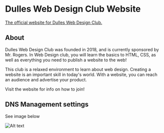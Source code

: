 # Dulles Web Design Club Website

[The official website for Dulles Web Design Club.](https://dulleswebdesign.cf)

## About
Dulles Web Design Club was founded in 2018, and is currently sponsored by Mr. Rogers. In Web Design club, you will learn the basics to HTML, CSS, as well as everything you need to publish a website to the web!

This club is a relaxed environment to learn about web design. Creating a website is an important skill in today's world. With a website, you can reach an audience and advertise your product.

Visit the website for info on how to join!

## DNS Management settings
See image below

![Alt text](/DNS_Management_IPs.PNG)
